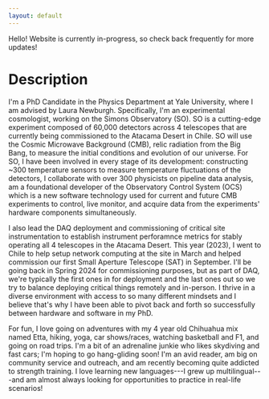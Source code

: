 ```yaml
---
layout: default
---
```


Hello! Website is currently in-progress, so check back frequently for more updates! 

# Description

I'm a PhD Candidate in the Physics Department at Yale University, where I am advised by Laura Newburgh. Specifically, I'm an experimental cosmologist, working on the Simons Observatory (SO). SO is a cutting-edge experiment composed of 60,000 detectors across 4 telescopes that are currently being commissioned to the Atacama Desert in Chile. SO will use the Cosmic Microwave Background (CMB), relic radiation from the Big Bang, to measure the initial conditions and evolution of our universe. For SO, I have been involved in every stage of its development: constructing ~300 temperature sensors to measure temperature fluctuations of the detectors, I collaborate with over 300 physicists on pipeline data analysis, am a foundational developer of the Observatory Control System (OCS) which is a new software technology used for current and future CMB experiments to control, live monitor, and acquire data from the experiments' hardware components simultaneously. 

I also lead the DAQ deployment and commissioning of critical site instrumentation to establish instrument perforamnce metrics for stably operating all 4 telescopes in the Atacama Desert. This year (2023), I went to Chile to help setup network computing at the site in March and helped commission our first Small Aperture Telescope (SAT) in September. I'll be going back in Spring 2024 for commissioning purposes, but as part of DAQ, we're typically the first ones in for deployment and the last ones out so we try to balance deploying critical things remotely and in-person. I thrive in a diverse environment with access to so many different mindsets and I believe that's why I have been able to pivot back and forth so successfully between hardware and software in my PhD. 

For fun, I love going on adventures with my 4 year old Chihuahua mix named Etta, hiking, yoga, car shows/races, watching basketball and F1, and going on road trips. I'm a bit of an adrenaline junkie who likes skydiving and fast cars; I'm hoping to go hang-gliding soon! I'm an avid reader, am big on community service and outreach, and am recently becoming quite addicted to strength training. I love learning new languages---I grew up multilingual---and am almost always looking for opportunities to practice in real-life scenarios! 

